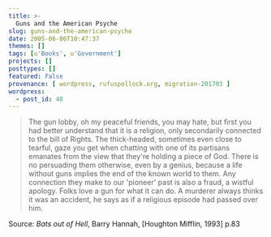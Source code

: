 ```yaml
---
title: >-
  Guns and the American Psyche
slug: guns-and-the-american-psyche
date: 2005-06-06T10:47:37
themes: []
tags: [u'Books', u'Government']
projects: []
posttypes: []
featured: False
provenance: [ wordpress, rufuspollock.org, migration-201703 ]
wordpress:
  - post_id: 48
---
```


<blockquote>
	<p>
		The gun lobby, oh my peaceful friends, you may hate, but first you had better understand that it is a religion, only secondarily connected to the bill of Rights. The thick-headed, sometimes even close to tearful, gaze you get when chatting with one of its partisans emanates from the view that they're holding a piece of God. There is no persuading them otherwise, even by a genius, because a life without guns implies the end of the known world to them. Any connection they make to our 'pioneer' past is also a fraud, a wistful apology. Folks love a gun for what it can do. A murderer always thinks it was an accident, he says as if a religious episode had passed over him.
	</p>
</blockquote>
<p>
	Source: <em>Bats out of Hell</em>, Barry Hannah, [Houghton Mifflin, 1993] p.83
</p>


